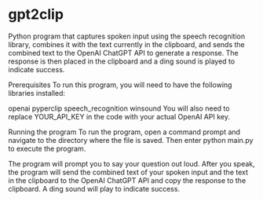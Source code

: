 # gpt2clip
Python program that captures spoken input using the speech recognition library, combines it with the text currently in the clipboard, and sends the combined text to the OpenAI ChatGPT API to generate a response. The response is then placed in the clipboard and a ding sound is played to indicate success.

Prerequisites
To run this program, you will need to have the following libraries installed:

openai
pyperclip
speech_recognition
winsound
You will also need to replace YOUR_API_KEY in the code with your actual OpenAI API key.

Running the program
To run the program, open a command prompt and navigate to the directory where the file is saved. Then enter python main.py to execute the program.

The program will prompt you to say your question out loud. After you speak, the program will send the combined text of your spoken input and the text in the clipboard to the OpenAI ChatGPT API and copy the response to the clipboard. A ding sound will play to indicate success.
